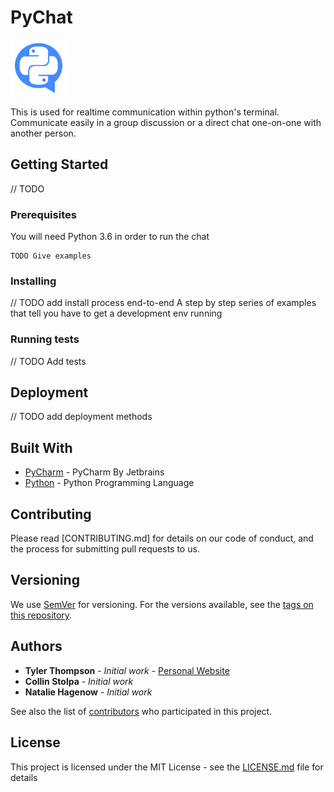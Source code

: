 # PyChat

<img src="https://github.com/TylerThompson/pychat/blob/master/PyChat.png?raw=true" height="90px" width="90px" alt="pyChat" />

This is used for realtime communication within python's terminal. Communicate easily in a group discussion or a direct chat one-on-one with another person.

## Getting Started

// TODO

### Prerequisites

You will need Python 3.6 in order to run the chat

```
TODO Give examples
```

### Installing

// TODO add install process end-to-end
A step by step series of examples that tell you have to get a development env running

### Running tests

// TODO Add tests

## Deployment

// TODO add deployment methods

## Built With

* [PyCharm](https://www.jetbrains.com/pycharm/) - PyCharm By Jetbrains
* [Python](https://www.python.org/) - Python Programming Language

## Contributing

Please read [CONTRIBUTING.md] for details on our code of conduct, and the process for submitting pull requests to us.

## Versioning

We use [SemVer](http://semver.org/) for versioning. For the versions available, see the [tags on this repository](https://github.com/TylerThompson/pychat/tags).

## Authors

* **Tyler Thompson** - *Initial work* - [Personal Website](http://tylerthompson.me)
* **Collin Stolpa** - *Initial work* 
* **Natalie Hagenow** - *Initial work*

See also the list of [contributors](https://github.com/TylerThompson/pychat/contributors) who participated in this project.

## License

This project is licensed under the MIT License - see the [LICENSE.md](LICENSE.md) file for details
